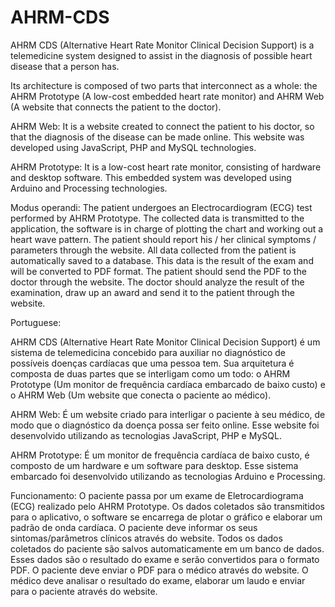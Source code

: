 # AHRM-CDS

AHRM CDS (Alternative Heart Rate Monitor Clinical Decision Support) is a telemedicine system designed to assist in the diagnosis of possible heart disease that a person has.

Its architecture is composed of two parts that interconnect as a whole: the AHRM Prototype (A low-cost embedded heart rate monitor) and AHRM Web (A website that connects the patient to the doctor).

AHRM Web: It is a website created to connect the patient to his doctor, so that the diagnosis of the disease can be made online. This website was developed using JavaScript, PHP and MySQL technologies.

AHRM Prototype: It is a low-cost heart rate monitor, consisting of hardware and desktop software. This embedded system was developed using Arduino and Processing technologies.

Modus operandi: The patient undergoes an Electrocardiogram (ECG) test performed by AHRM Prototype. The collected data is transmitted to the application, the software is in charge of plotting the chart and working out a heart wave pattern. The patient should report his / her clinical symptoms / parameters through the website.
All data collected from the patient is automatically saved to a database. This data is the result of the exam and will be converted to PDF format.
The patient should send the PDF to the doctor through the website. The doctor should analyze the result of the examination, draw up an award and send it to the patient through the website.

Portuguese:

AHRM CDS (Alternative Heart Rate Monitor Clinical Decision Support) é um sistema de telemedicina concebido para auxiliar no diagnóstico de possíveis doenças cardíacas que uma pessoa tem. 
Sua arquitetura é composta de duas partes que se interligam como um todo: o AHRM Prototype (Um monitor de frequência cardíaca embarcado de baixo custo) e o AHRM Web (Um website que conecta o paciente ao médico).

AHRM Web: É um website criado para interligar o paciente à seu médico, de modo que o diagnóstico da doença possa ser feito online. Esse website foi desenvolvido utilizando as tecnologias JavaScript, PHP e MySQL.

AHRM Prototype: É um monitor de frequência cardíaca de baixo custo, é composto de um hardware e um software para desktop. Esse sistema embarcado foi desenvolvido utilizando as tecnologias Arduino e Processing.  

Funcionamento: O paciente passa por um exame de Eletrocardiograma (ECG) realizado pelo AHRM Prototype. Os dados coletados são transmitidos para o aplicativo, o software se encarrega de plotar o gráfico e elaborar um padrão de onda cardíaca. O paciente deve informar os seus sintomas/parâmetros clínicos através do website. 
Todos os dados coletados do paciente são salvos automaticamente em um banco de dados. Esses dados são o resultado do exame e serão convertidos para o formato PDF. 
O paciente deve enviar o PDF para o médico através do website. O médico deve analisar o resultado do exame, elaborar um laudo e enviar para o paciente através do website.
